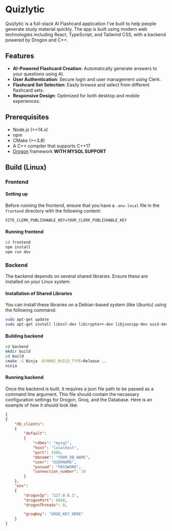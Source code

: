 # Quizlytic

Quizlytic is a full-stack AI Flashcard application I've built to help people generate study material quickly. The app is built using modern web technologies including React, TypeScript, and Tailwind CSS, with a backend powered by Drogon and C++.

## Features

- **AI-Powered Flashcard Creation**: Automatically generate answers to your questions using AI.
- **User Authentication**: Secure login and user management using Clerk.
- **Flashcard Set Selection**: Easily browse and select from different flashcard sets.
- **Responsive Design**: Optimized for both desktop and mobile experiences.

## Prerequisites

- Node.js (>=14.x)
- npm
- CMake (>=3.8)
- A C++ compiler that supports C++17
- [Drogon](https://github.com/drogonframework/drogon) framework **WITH MYSQL SUPPORT**

## Build (Linux)

### Frontend

#### Setting up
Before running the frontend, ensure that you have a `.env.local` file in the `frontend` directory with the following content:

```env
VITE_CLERK_PUBLISHABLE_KEY=YOUR_CLERK_PUBLISHABLE_KEY
```

#### Running frontend

```bash
cd frontend
npm install
npm run dev
```

### Backend

The backend depends on several shared libraries. Ensure these are installed on your Linux system:

#### Installation of Shared Libraries

You can install these libraries on a Debian-based system (like Ubuntu) using the following command:

```bash
sudo apt-get update
sudo apt-get install libssl-dev libcrypto++-dev libjsoncpp-dev uuid-dev libbrotli-dev libmariadb-dev zlib1g-dev build-essential
```

#### Building backend

```bash
cd backend
mkdir build
cd build
cmake -G Ninja -DCMAKE_BUILD_TYPE=Release ..
ninja
```

#### Running backend

Once the backend is built, it requires a json file path to be passed as a command line argument. This file should contain the necassary configuration settings for Drogon, Groq, and the Database. Here is an example of how it should look like:
```json
{
{
    "db_clients":
    {
        "default":
        {
            "rdbms": "mysql",
            "host": "localhost",
            "port": 3306,
            "dbname": "YOUR_DB_NAME",
            "user": "USERNAME",
            "passwd": "PASSWORD",
            "connection_number": 10
        }
    },
    "env":
    {
        "drogonIp": "127.0.0.1",
        "drogonPort": 8848,
        "drogonThreads": 0,

        "groqKey": "GROQ_KEY_HERE"
    }
}
```
